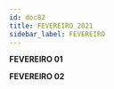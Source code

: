 ```yaml
---
id: doc82
title: FEVEREIRO 2021
sidebar_label: FEVEREIRO
---
```


**FEVEREIRO 01**

**FEVEREIRO 02**
